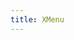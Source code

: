 ```yaml
---
title: XMenu
---
```


<IndexProject></IndexProject>

<IndexHeader></IndexHeader>

<IndexFeature></IndexFeature>
